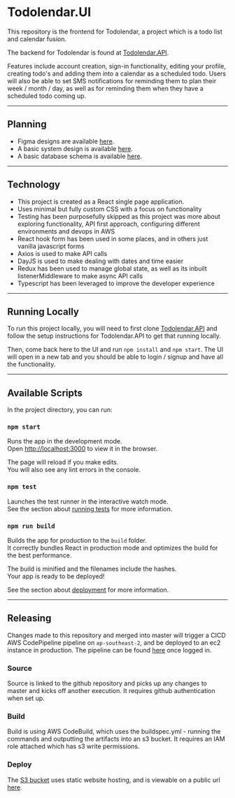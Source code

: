 # Todolendar.UI

This repository is the frontend for Todolendar, a project which is a todo list and calendar fusion. 

The backend for Todolendar is found at [Todolendar.API](https://github.com/Mark-Cooper-Janssen-Vooles/Todolendar.API).

Features include account creation, sign-in functionality, editing your profile, creating todo's and adding them into a calendar as a scheduled todo. Users will also be able to set SMS notifications for reminding them to plan their week / month / day, as well as for reminding them when they have a scheduled todo coming up.

---

## Planning
- Figma designs are available [here](https://www.figma.com/file/ona2QoEu6QzTcyffAervOy/Todolender?node-id=0%3A1&t=KPdD8o2qc6cbYQnZ-0).
- A basic system design is available [here](https://app.diagrams.net/#HMark-Cooper-Janssen-Vooles%2FTodolendar.API%2Fmaster%2FTodolendar%20System%20Design).
- A basic database schema is available [here](https://app.diagrams.net/#HMark-Cooper-Janssen-Vooles%2FTodolendar.API%2Fmaster%2FTodolendar.DB.Schema).

---

## Technology 

- This project is created as a React single page application. 
- Uses minimal but fully custom CSS with a focus on functionality 
- Testing has been purposefully skipped as this project was more about exploring functionality, API first approach, configuring different environments and devops in AWS
- React hook form has been used in some places, and in others just vanilla javascript forms
- Axios is used to make API calls
- DayJS is used to make dealing with dates and time easier
- Redux has been used to manage global state, as well as its inbuilt listenerMiddleware to make async API calls
- Typescript has been leveraged to improve the developer experience

---

## Running Locally
To run this project locally, you will need to first clone [Todolendar.API](https://github.com/Mark-Cooper-Janssen-Vooles/Todolendar.API) and follow the setup instructions for Todolendar.API to get that running locally.

Then, come back here to the UI and run `npm install` and `npm start`. The UI will open in a new tab and you should be able to login / signup and have all the functionality.

---

## Available Scripts

In the project directory, you can run:

### `npm start`

Runs the app in the development mode.\
Open [http://localhost:3000](http://localhost:3000) to view it in the browser.

The page will reload if you make edits.\
You will also see any lint errors in the console.

### `npm test`

Launches the test runner in the interactive watch mode.\
See the section about [running tests](https://facebook.github.io/create-react-app/docs/running-tests) for more information.

### `npm run build`

Builds the app for production to the `build` folder.\
It correctly bundles React in production mode and optimizes the build for the best performance.

The build is minified and the filenames include the hashes.\
Your app is ready to be deployed!

See the section about [deployment](https://facebook.github.io/create-react-app/docs/deployment) for more information.

--- 

## Releasing 

Changes made to this repository and merged into master will trigger a CICD AWS CodePipeline pipeline on `ap-southeast-2`, and be deployed to an ec2 instance in production. 
The pipeline can be found [here](https://ap-southeast-2.console.aws.amazon.com/codesuite/codepipeline/pipelines/todolendar-ui-pipeline-2/view?region=ap-southeast-2) once logged in.

### Source
Source is linked to the github repository and picks up any changes to master and kicks off another execution. It requires github authentication when set up.

### Build 
Build is using AWS CodeBuild, which uses the buildspec.yml - running the commands and outputting the artifacts into an s3 bucket.
It requires an IAM role attached which has s3 write permissions. 

### Deploy
The [S3 bucket](https://ap-southeast-2.console.aws.amazon.com/s3/buckets/todolender-ui-s3-output?region=ap-southeast-2&tab=properties) uses static website hosting, and is viewable on a public url [here](http://todolender-ui-s3-output.s3-website-ap-southeast-2.amazonaws.com).

